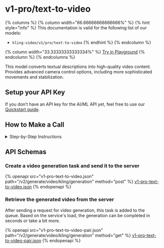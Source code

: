 # v1-pro/text-to-video

{% columns %}
{% column width="66.66666666666666%" %}
{% hint style="info" %}
This documentation is valid for the following list of our models:

* `kling-video/v1/pro/text-to-video`
{% endhint %}
{% endcolumn %}

{% column width="33.33333333333334%" %}
<a href="https://aimlapi.com/app/?model=kling-video/v1/pro/text-to-video&#x26;mode=video" class="button primary">Try in Playground</a>
{% endcolumn %}
{% endcolumns %}

This model converts textual descriptions into high-quality video content. Provides advanced camera control options, including more sophisticated movements and stabilization.&#x20;

## Setup your API Key

If you don’t have an API key for the AI/ML API yet, feel free to use our [Quickstart guide](https://docs.aimlapi.com/quickstart/setting-up).

## How to Make a Call

<details>

<summary>Step-by-Step Instructions</summary>

Generating a video using this model involves sequentially calling two endpoints:&#x20;

* The first one is for creating and sending a video generation task to the server (returns a generation ID).
* The second one is for requesting the generated video from the server using the generation ID received from the first endpoint.&#x20;

Below, you can find both corresponding API schemas.

</details>

## API Schemas

### Create a video generation task and send it to the server

{% openapi src="v1-pro-text-to-video.json" path="/v2/generate/video/kling/generation" method="post" %}
[v1-pro-text-to-video.json](v1-pro-text-to-video.json)
{% endopenapi %}

### Retrieve the generated video from the server

After sending a request for video generation, this task is added to the queue. Based on the service's load, the generation can be completed in seconds or take a bit more.&#x20;

{% openapi src="v1-pro-text-to-video-pair.json" path="/v2/generate/video/kling/generation" method="get" %}
[v1-pro-text-to-video-pair.json](v1-pro-text-to-video-pair.json)
{% endopenapi %}
